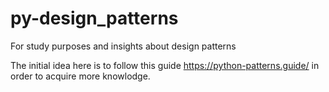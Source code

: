 # py-design_patterns
For study purposes and insights about design patterns


The initial idea here is to follow this guide https://python-patterns.guide/ in order to acquire more knowlodge.

